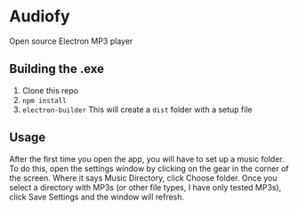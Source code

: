 # Audiofy
Open source Electron MP3 player


## Building the .exe
1. Clone this repo
2. `npm install`
3. `electron-builder`
This will create a `dist` folder with a setup file

## Usage
After the first time you open the app, you will have to set up a music folder. To do this, open the settings window by clicking on the gear in the corner of the screen. Where it says Music Directory, click Choose folder. Once you select a directory with MP3s (or other file types, I have only tested MP3s), click Save Settings and the window will refresh.
